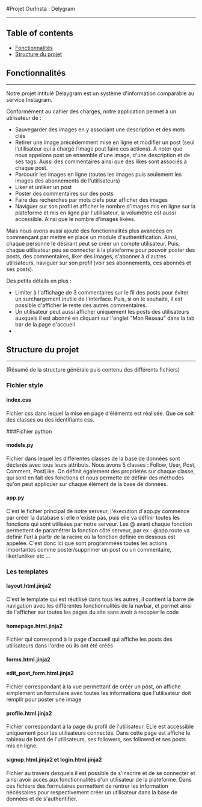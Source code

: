 #Projet OurInsta : Delygram
***

## Table of contents
* [Fonctionnalités](#Fonctionnalités)
* [Structure du projet](#Structure-du-projet)


## Fonctionnalités
***
Notre projet intitulé Delaygram est un système d'information comparable au service Instagram.

Conformément au cahier des charges, notre application permet à un utilisateur de :
* Sauvegarder des images en y associant une description et des mots clés
* Retirer une image précédemment mise en ligne et modifier un post (seul l’utilisateur qui a chargé l’image peut faire ces actions). A noter que nous appelons post un ensemble d'une image, d'une description et de ses tags. Aussi des commentaires ainsi que des likes sont associés à chaque post.
* Parcourir les images en ligne (toutes les images puis seulement les images des abonnements de l'utilisateurs)
* Liker et unliker un post
* Poster des commentaires sur des posts
* Faire des recherches par mots clefs pour afficher des images
* Naviguer sur son profil et afficher le nombre d'images mis en ligne sur la plateforme et mis en ligne par l'utilisateur, la volumétrie est aussi accessible. Ainsi que le nombre d'images likées.

Mais nous avons aussi ajouté des fonctionnalités plus avancées en commençant par mettre en place un module d'authentification. Ainsi, chaque personne le désirant peut se créer un compte utilisateur. Puis, chaque utilisateur peu se connecter à la plateforme pour pouvoir poster des posts, des commentaires, liker des images, s'abonner à d'autres utilisateurs, naviguer sur son profil (voir ses abonnements, ces abonnés et ses posts). 

Des petits détails en plus :
* Limiter à l'affichage de 3 commentaires sur le fil des posts pour éviter un surchargement inutile de l'interface. Puis, si on le souhaite, il est possible d'afficher le reste des autres commentaires.
* Un utilisateur peut aussi afficher uniquement les posts des utilisateurs auxquels il est abonné en cliquant sur l'onglet "Mon Réseau" dans la tab bar de la page d'accueil
* 

## Structure du projet
***
(Résumé de la structure générale puis contenu des différents fichiers)

### Fichier style

#### index.css
 Fichier css dans lequel la mise en page d'éléments est réalisée. Que ce soit des classes ou des identifiants css.

###Fichier python

#### models.py
Fichier dans lequel les différentes classes de la base de données sont déclarés avec tous leurs attributs. Nous avons 5 classes : Follow, User, Post, Comment, PostLike. On définit également des propriétés sur chaque classe, qui sont en fait des fonctions et nous permette de définir des méthodes qu'on peut appliquer sur chaque élément de la base de données.



#### app.py
C'est le fichier principal de notre serveur, l'éxecution d'app.py commence par créer la database si elle n'existe pas, puis elle va définir toutes les fonctions qui sont utilisées par notre serveur. Les @ avant chaque fonction permettent de paramétrer la fonction côté serveur, par ex : @app.route va definir l'url à partir de la racine où la fonction définie en dessous est appelée. C'est donc ici que sont programmées toutes les actions importantes comme poster/supprimer un post ou un commentaire, liker/unliker etc ...

### Les templates

#### layout.html.jinja2
C'est le template qui est réutilisé dans tous les autres, il contient la barre de navigation avec les différentes fonctionnalités de la navbar, et permet ainsi de l'afficher sur toutes les pages du site sans avoir à recopier le code

#### homepage.html.jinja2
Fichier qui correspond à la page d'accueil qui affiche les posts des utilisateurs dans l'ordre où ils ont été créés 

#### forms.html.jinja2

#### edit_post_form.html.jinja2 
Fichier correspondant à la vue permettant de créer un pôst, on affiche simplement un formulaire avec toutes les informations que l'utilisateur doit remplir pour poster une image

#### profile.html.jinja2
Fichier correspondant à la page du profil de l'utilisateur. ELle est accessible uniquement pour les utilisateurs connectés. Dans cette page est affiché le tableau de bord de l'utilisateurs, ses followers, ses followed et ses posts mis en ligne.

#### signup.html.jinja2 et login.html.jinja2 
Fichier au travers desquels il est possible de s'inscrire et de se connecter et ainsi avoir accès aux fonctionnalités d'un utilisateur de la plateforme. Dans ces fichiers des formulaires permettent de rentrer les information nécéssaires pour respectivement créer un utilisateur dans la base de données et de s'authentifier.
